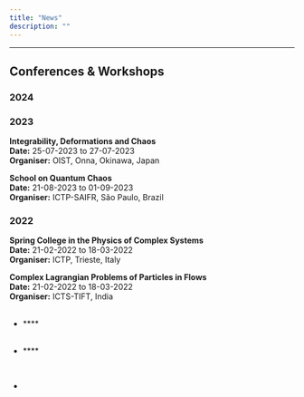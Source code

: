 ```yaml
---
title: "News"
description: ""
---
```



---
## Conferences & Workshops
### 2024

### 2023

**Integrability, Deformations and Chaos** <br>
**Date:** 25-07-2023  to 27-07-2023<br>
**Organiser:** OIST, Onna, Okinawa, Japan  <br>

**School on Quantum Chaos** <br>
**Date:** 21-08-2023  to 01-09-2023<br>
**Organiser:** ICTP-SAIFR, São Paulo, Brazil  <br>

### 2022
**Spring College in the Physics of Complex Systems** <br>
**Date:** 21-02-2022  to 18-03-2022<br>
**Organiser:** ICTP, Trieste, Italy  <br>

**Complex Lagrangian Problems of Particles in Flows** <br>
**Date:** 21-02-2022  to 18-03-2022<br>
**Organiser:** ICTS-TIFT, India  <br>
 <br>

* **** <br>
	 <br>

* ****  <br>
 <br>


* 
